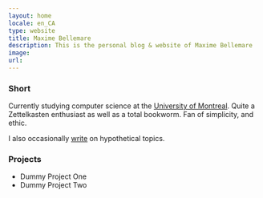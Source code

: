 ```yaml
---
layout: home
locale: en_CA
type: website
title: Maxime Bellemare
description: This is the personal blog & website of Maxime Bellemare
image:
url:
---
```

### Short
Currently studying computer science at the [University of Montreal](https://www.umontreal.ca/en/). Quite a Zettelkasten enthusiast as well as a total bookworm. Fan of simplicity, and ethic.

I also occasionally [write](blog) on hypothetical topics.

### Projects
  - Dummy Project One
  - Dummy Project Two
